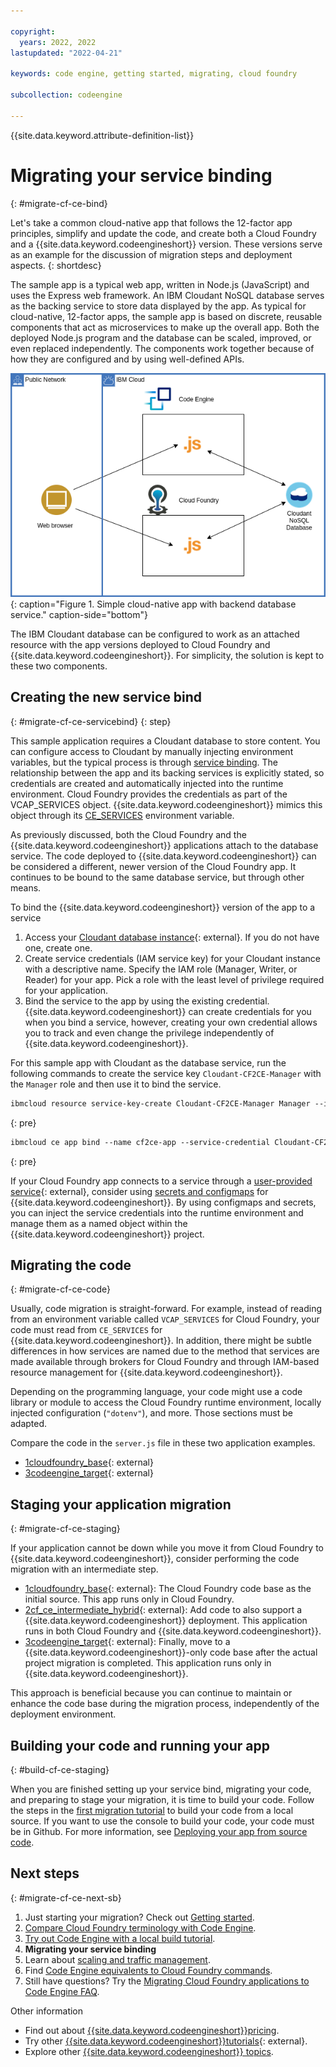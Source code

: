 ```yaml
---

copyright:
  years: 2022, 2022
lastupdated: "2022-04-21"

keywords: code engine, getting started, migrating, cloud foundry

subcollection: codeengine

---
```


{{site.data.keyword.attribute-definition-list}}

# Migrating your service binding
{: #migrate-cf-ce-bind}

Let's take a common cloud-native app that follows the 12-factor app principles, simplify and update the code, and create both a Cloud Foundry and a {{site.data.keyword.codeengineshort}} version. These versions serve as an example for the discussion of migration steps and deployment aspects.
{: shortdesc}

The sample app is a typical web app, written in Node.js (JavaScript) and uses the Express web framework. An IBM Cloudant NoSQL database serves as the backing service to store data displayed by the app. As typical for cloud-native, 12-factor apps, the sample app is based on discrete, reusable components that act as microservices to make up the overall app. Both the deployed Node.js program and the database can be scaled, improved, or even replaced independently. The components work together because of how they are configured and by using well-defined APIs.

![Simple cloud-native app with backend database service.](images/getting-started-CF2CE.png){: caption="Figure 1. Simple cloud-native app with backend database service." caption-side="bottom"}

The IBM Cloudant database can be configured to work as an attached resource with the app versions deployed to Cloud Foundry and {{site.data.keyword.codeengineshort}}. For simplicity, the solution is kept to these two components.


## Creating the new service bind
{: #migrate-cf-ce-servicebind}
{: step}

This sample application requires a Cloudant database to store content. You can configure access to Cloudant by manually injecting environment variables, but the typical process is through [service binding](/docs/codeengine?topic=codeengine-service-binding). The relationship between the app and its backing services is explicitly stated, so credentials are created and automatically injected into the runtime environment. Cloud Foundry provides the credentials as part of the VCAP_SERVICES object. {{site.data.keyword.codeengineshort}} mimics this object through its [CE_SERVICES](/docs/codeengine?topic=codeengine-service-binding#ce-services) environment variable.

As previously discussed, both the Cloud Foundry and the {{site.data.keyword.codeengineshort}} applications attach to the database service. The code deployed to {{site.data.keyword.codeengineshort}} can be considered a different, newer version of the Cloud Foundry app. It continues to be bound to the same database service, but through other means.

To bind the {{site.data.keyword.codeengineshort}} version of the app to a service

1. Access your [Cloudant database instance](https://cloud.ibm.com/catalog/services/cloudant){: external}. If you do not have one, create one.
2. Create service credentials (IAM service key) for your Cloudant instance with a descriptive name. Specify the IAM role (Manager, Writer, or Reader) for your app. Pick a role with the least level of privilege required for your application. 
3. Bind the service to the app by using the existing credential. {{site.data.keyword.codeengineshort}} can create credentials for you when you bind a service, however, creating your own credential allows you to track and even change the privilege independently of {{site.data.keyword.codeengineshort}}. 

For this sample app with Cloudant as the database service, run the following commands to create the service key `Cloudant-CF2CE-Manager` with the `Manager` role and then use it to bind the service.

```txt
ibmcloud resource service-key-create Cloudant-CF2CE-Manager Manager --instance-name Cloudant-CF2CE
```
{: pre}

```txt
ibmcloud ce app bind --name cf2ce-app --service-credential Cloudant-CF2CE-Manager
```
{: pre}

If your Cloud Foundry app connects to a service through a [user-provided service](https://docs.cloudfoundry.org/devguide/services/user-provided.html){: external}, consider using [secrets and configmaps](/docs/codeengine?topic=codeengine-configmap-secret) for {{site.data.keyword.codeengineshort}}. By using configmaps and secrets, you can inject the service credentials into the runtime environment and manage them as a named object within the {{site.data.keyword.codeengineshort}} project.

## Migrating the code
{: #migrate-cf-ce-code}

Usually, code migration is straight-forward. For example, instead of reading from an environment variable called `VCAP_SERVICES` for Cloud Foundry, your code must read from `CE_SERVICES` for {{site.data.keyword.codeengineshort}}. In addition, there might be subtle differences in how services are named due to the method that services are made available through brokers for Cloud Foundry and through IAM-based resource management for {{site.data.keyword.codeengineshort}}.

Depending on the programming language, your code might use a code library or module to access the Cloud Foundry runtime environment, locally injected configuration (`"dotenv"`), and more. Those sections must be adapted. 

Compare the code in the `server.js` file in these two application examples.

- [1cloudfoundry_base](https://github.com/IBM-Cloud/CloudFoundry-to-CodeEngine/tree/1cloudfoundry_base){: external}
- [3codeengine_target](https://github.com/IBM-Cloud/CloudFoundry-to-CodeEngine/tree/3codeengine_target){: external}


## Staging your application migration
{: #migrate-cf-ce-staging}

If your application cannot be down while you move it from Cloud Foundry to {{site.data.keyword.codeengineshort}}, consider performing the code migration with an intermediate step.

- [1cloudfoundry_base](https://github.com/IBM-Cloud/CloudFoundry-to-CodeEngine/tree/1cloudfoundry_base){: external}: The Cloud Foundry code base as the initial source. This app runs only in Cloud Foundry.
- [2cf_ce_intermediate_hybrid](https://github.com/IBM-Cloud/CloudFoundry-to-CodeEngine/tree/2cf_ce_intermediate_hybrid){: external}: Add code to also support a {{site.data.keyword.codeengineshort}} deployment. This application runs in both Cloud Foundry and {{site.data.keyword.codeengineshort}}.
- [3codeengine_target](https://github.com/IBM-Cloud/CloudFoundry-to-CodeEngine/tree/3codeengine_target){: external}: Finally, move to a {{site.data.keyword.codeengineshort}}-only code base after the actual project migration is completed. This application runs only in {{site.data.keyword.codeengineshort}}.

This approach is beneficial because you can continue to maintain or enhance the code base during the migration process, independently of the deployment environment. 

## Building your code and running your app
{: #build-cf-ce-staging}

When you are finished setting up your service bind, migrating your code, and preparing to stage your migration, it is time to build your code. Follow the steps in the [first migration tutorial](/docs/codeengine?topic=codeengine-migrate-cf-ce-tutorial) to build your code from a local source. If you want to use the console to build your code, your code must be in Github. For more information, see [Deploying your app from source code](/docs/codeengine?topic=codeengine-app-source-code).

## Next steps
{: #migrate-cf-ce-next-sb}

1. Just starting your migration? Check out [Getting started](/docs/codeengine?topic=codeengine-migrate-cf-ce-getstart).
2. [Compare Cloud Foundry terminology with Code Engine](/docs/codeengine?topic=codeengine-migrate-cf-ce-terms).
3. [Try out Code Engine with a local build tutorial](/docs/codeengine?topic=codeengine-migrate-cf-ce-tutorial).
4. **Migrating your service binding**
5. Learn about [scaling and traffic management](/docs/codeengine?topic=codeengine-migrate-cf-ce-scale).
6. Find [Code Engine equivalents to Cloud Foundry commands](/docs/codeengine?topic=codeengine-migrate-cf-ce-cmd).
7. Still have questions? Try the [Migrating Cloud Foundry applications to Code Engine FAQ](/docs/codeengine?topic=codeengine-migrate-cf-ce-faq).

Other information

- Find out about [{{site.data.keyword.codeengineshort}}pricing](/docs/codeengine?topic=codeengine-pricing).
- Try other [{{site.data.keyword.codeengineshort}}tutorials](https://cloud.ibm.com/docs?tab=tutorials&tags=codeengine&page=1&pageSize=20){: external}.
- Explore other [{{site.data.keyword.codeengineshort}} topics](/docs/codeengine?topic=codeengine-learning-paths).

